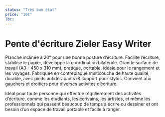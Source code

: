 ```yaml
---
status: "Très bon état"
price: "10€"
lbc: 
---
```


# Pente d'écriture Zieler Easy Writer

Planche inclinée à 20° pour une bonne posture d’écriture. Facilite l’écriture, stabilise le papier, développe la coordination bilatérale. Grande surface de travail (A3 - 450 x 310 mm), pratique, portable, idéale pour le rangement et les voyages. Fabriquée en contreplaqué multicouche de haute qualité, durable, avec pieds antidérapants et support pour stylos. Convient aux gauchers et droitiers pour diverses activités d’écriture.

Idéal pour toute personne qui effectue régulièrement des activités d’écriture, comme les étudiants, les écrivains, les artistes, et même les professionnels qui passent beaucoup de temps à écrire ou dessiner et ont besoin d’un espace de travail portable et facile à ranger.